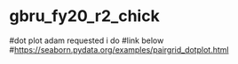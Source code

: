 # gbru_fy20_r2_chick
#dot plot adam requested i do
#link below
#https://seaborn.pydata.org/examples/pairgrid_dotplot.html
